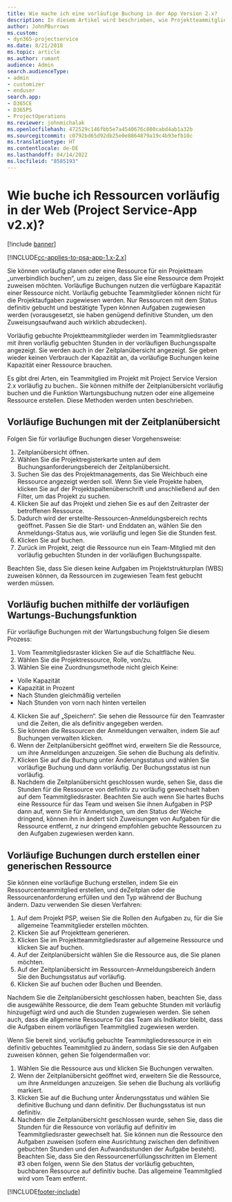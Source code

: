 ```yaml
---
title: Wie mache ich eine vorläufige Buchung in der App Version 2.x?
description: In diesem Artikel wird beschrieben, wie Projektteammitglieder provisorisch mit Project Service gebucht werden.
author: JohnPBurrows
ms.custom:
- dyn365-projectservice
ms.date: 8/21/2018
ms.topic: article
ms.author: rumant
audience: Admin
search.audienceType:
- admin
- customizer
- enduser
search.app:
- D365CE
- D365PS
- ProjectOperations
ms.reviewer: johnmichalak
ms.openlocfilehash: 472529c146fbb5e7a4540676c880cabd4ab1a32b
ms.sourcegitcommit: c0792bd65d92db25e0e8864879a19c4b93efb10c
ms.translationtype: HT
ms.contentlocale: de-DE
ms.lasthandoff: 04/14/2022
ms.locfileid: "8585193"
---
```

# <a name="how-do-i-soft-book-resources-in-the-web-app-project-service-app-v2x"></a>Wie buche ich Ressourcen vorläufig in der Web (Project Service-App v2.x)?

[!include [banner](../includes/psa-now-project-operations.md)]

[!INCLUDE[cc-applies-to-psa-app-1.x-2.x](../includes/cc-applies-to-psa-app-1x-2x.md)]

Sie können vorläufig planen oder eine Ressource für ein Projektteam „unverbindlich buchen“, um zu zeigen, dass Sie eine Ressource dem Projekt zuweisen möchten. Vorläufige Buchungen nutzen die verfügbare Kapazität einer Ressource nicht. Vorläufig gebuchte Teammitglieder können nicht für die Projektaufgaben zugewiesen werden. Nur Ressourcen mit dem Status definitiv gebucht und bestätigte Typen können Aufgaben zugewiesen werden (vorausgesetzt, sie haben genügend definitive Stunden, um den Zuweisungsaufwand auch wirklich abzudecken).

Vorläufig gebuchte Projektteammitglieder werden im Teammitgliedsraster mit ihren vorläufig gebuchten Stunden in der vorläufigen Buchungsspalte angezeigt. Sie werden auch in der Zeitplanübersicht angezeigt. Sie geben wieder keinen Verbrauch der Kapazität an, da vorläufige Buchungen keine Kapazität einer Ressource brauchen.

Es gibt drei Arten, ein Teammitglied im Projekt mit Project Service Version 2.x vorläufig zu buchen.. Sie können mithilfe der Zeitplanübersicht vorläufig buchen und die Funktion Wartungsbuchung nutzen oder eine allgemeine Ressource erstellen. Diese Methoden werden unten beschrieben.

## <a name="soft-book-with-the-schedule-board"></a>Vorläufige Buchungen mit der Zeitplanübersicht

Folgen Sie für vorläufige Buchungen dieser Vorgehensweise: 
1. Zeitplanübersicht öffnen.
2. Wählen Sie die Projektregisterkarte unten auf dem Buchungsanforderungsbereich der Zeitplanübersicht.
3. Suchen Sie das des Projektmanagements, das Sie Weichbuch eine Ressource angezeigt werden soll. Wenn Sie viele Projekte haben, klicken Sie auf der Projektspaltenüberschrift und anschließend auf den Filter, um das Projekt zu suchen.
4. Klicken Sie auf das Projekt und ziehen Sie es auf den Zeitraster der betroffenen Ressource.
5. Dadurch wird der erstellte-Ressourcen-Anmeldungsbereich rechts geöffnet. Passen Sie die Start- und Enddaten an, wählen Sie den Anmeldungs-Status aus, wie vorläufig und legen Sie die Stunden fest. 
6. Klicken Sie auf buchen.
7. Zurück im Projekt, zeigt die Ressource nun ein Team-Mitglied mit den vorläufig gebuchten Stunden in der vorläufigen Buchungsspalte.

Beachten Sie, dass Sie diesen keine Aufgaben im Projektstrukturplan (WBS) zuweisen können, da Ressourcen im zugewiesen Team fest gebucht werden müssen.

## <a name="soft-book-using-the-maintain-bookings-feature"></a>Vorläufig buchen mithilfe der vorläufigen Wartungs-Buchungsfunktion

Für vorläufige Buchungen mit der Wartungsbuchung folgen Sie diesem Prozess:
1. Vom Teammitgliedsraster klicken Sie auf die Schaltfläche Neu.
2. Wählen Sie die Projektressource, Rolle, von/zu.
3. Wählen Sie eine Zuordnungsmethode nicht gleich Keine:
- Volle Kapazität
- Kapazität in Prozent
- Nach Stunden gleichmäßig verteilen
- Nach Stunden von vorn nach hinten verteilen
4. Klicken Sie auf „Speichern“. Sie sehen die Ressource für den Teamraster und die Zeiten, die als definitiv angegeben werden.
5. Sie können die Ressourcen der Anmeldungen verwalten, indem Sie auf Buchungen verwalten klicken.
6. Wenn der Zeitplanübersicht geöffnet wird, erweitern Sie die Ressource, um ihre Anmeldungen anzuzeigen. Sie sehen die Buchung als definitiv.
7. Klicken Sie auf die Buchung unter Änderungsstatus und wählen Sie vorläufige Buchung und dann vorläufig. Der Buchungsstatus ist nun vorläufig.
8. Nachdem die Zeitplanübersicht geschlossen wurde, sehen Sie, dass die Stunden für die Ressource von definitiv zu vorläufig gewechselt haben auf dem Teammitgliedsraster.
Beachten Sie auch wenn Sie hartes Buchs eine Ressource für das Team und weisen Sie ihnen Aufgaben in PSP dann auf, wenn Sie für Anmeldungen, um den Status der Weiche dringend, können ihn in ändert sich Zuweisungen von Aufgaben für die Ressource entfernt, z nur dringend empfohlen gebuchte Ressourcen zu den Aufgaben zugewiesen werden kann.

## <a name="soft-book-by-creating-a-generic-resource"></a>Vorläufige Buchungen durch erstellen einer generischen Ressource

Sie können eine vorläufige Buchung erstellen, indem Sie ein Ressourcenteammitglied erstellen, und deZeitplan oder die Ressourcenanforderung erfüllen und den Typ während der Buchung ändern.
Dazu verwenden Sie diesen Verfahren:

1. Auf dem Projekt PSP, weisen Sie die Rollen den Aufgaben zu, für die Sie allgemeine Teammitglieder erstellen möchten.
2. Klicken Sie auf Projektteam generieren.
3. Klicken Sie im Projektteammitgliedsraster auf allgemeine Ressource und klicken Sie auf buchen.
4. Auf der Zeitplanübersicht wählen Sie die Ressource aus, die Sie planen möchten.
5. Auf der Zeitplanübersicht im Ressourcen-Anmeldungsbereich ändern Sie den Buchungsstatus auf vorläufig.
6. Klicken Sie auf buchen oder Buchen und Beenden.

Nachdem Sie die Zeitplanübersicht geschlossen haben, beachten Sie, dass die ausgewählte Ressource, die dem Team gebuchte Stunden mit vorläufig hinzugefügt wird und auch die Stunden zugewiesen werden. Sie sehen auch, dass die allgemeine Ressource für das Team als Indikator bleibt, dass die Aufgaben einem vorläufigen Teammitglied zugewiesen werden.

Wenn Sie bereit sind, vorläufig gebuchte Teammitgliedsressource in ein definitiv gebuchtes Teammitglied zu ändern, sodass Sie sie den Aufgaben zuweisen können, gehen Sie folgendermaßen vor:

1. Wählen Sie die Ressource aus und klicken Sie Buchungen verwalten.
2. Wenn der Zeitplanübersicht geöffnet wird, erweitern Sie die Ressource, um ihre Anmeldungen anzuzeigen. Sie sehen die Buchung als vorläufig markiert.
3. Klicken Sie auf die Buchung unter Änderungsstatus und wählen Sie definitive Buchung und dann definitiv. Der Buchungsstatus ist nun definitiv.
4. Nachdem die Zeitplanübersicht geschlossen wurde, sehen Sie, dass die Stunden für die Ressource von vorläufig auf definitiv im Teammitgliedsraster gewechselt hat. Sie können nun die Ressource den Aufgaben zuweisen (sofern eine Ausrichtung zwischen den definitiven gebuchten Stunden und den Aufwandsstunden der Aufgabe besteht). Beachten Sie, dass Sie den Ressourcenerfüllungsschritten im Element #3 oben folgen, wenn Sie den Status der vorläufig gebuchten, buchbaren Ressource auf definitiv buche. Das allgemeine Teammitglied wird vom Team entfernt.


[!INCLUDE[footer-include](../includes/footer-banner.md)]

